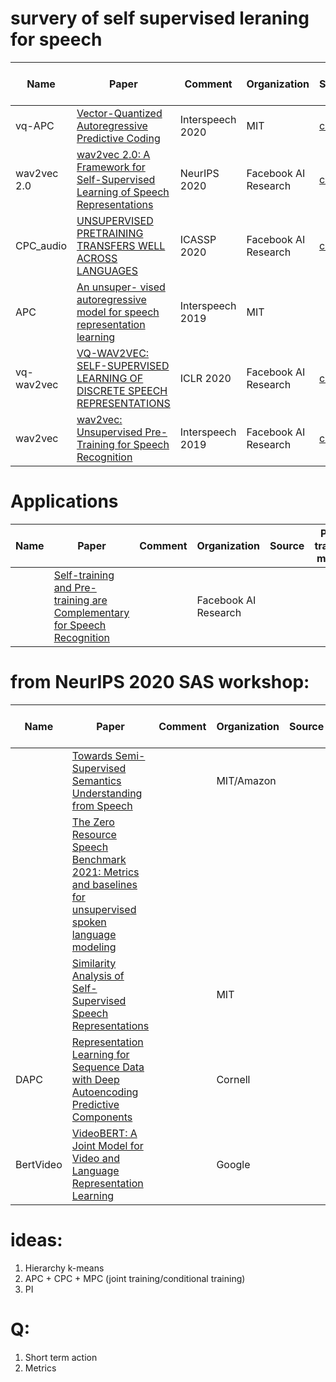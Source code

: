 # survery of self supervised leraning for speech

| Name        | Paper                                  | Comment | Organization | Source | Pre-trained model |
| ----------- | -------------------------------------- | ------- | ------------ | ------ | ----------------- |
| vq-APC      | [Vector-Quantized Autoregressive Predictive Coding](https://arxiv.org/pdf/2005.08392.pdf) | Interspeech 2020 | MIT | [code](https://github.com/iamyuanchung/VQ-APC) | |
| wav2vec 2.0 | [wav2vec 2.0: A Framework for Self-Supervised Learning of Speech Representations](https://arxiv.org/abs/2006.11477)       | NeurIPS 2020 | Facebook AI Research | [code](https://github.com/pytorch/fairseq/tree/master/examples/wav2vec) | [models](https://github.com/pytorch/fairseq/blob/master/examples/wav2vec/README.md) |
| CPC_audio   | [UNSUPERVISED PRETRAINING TRANSFERS WELL ACROSS LANGUAGES](https://arxiv.org/pdf/2002.02848.pdf) | ICASSP 2020 | Facebook AI Research | [code](https://github.com/facebookresearch/CPC_audio) |  |
| APC         | [An unsuper- vised autoregressive model for speech representation learning](https://arxiv.org/pdf/1904.03240.pdf) | Interspeech 2019 | MIT |        |                   |
| vq-wav2vec  | [VQ-WAV2VEC: SELF-SUPERVISED LEARNING OF DISCRETE SPEECH REPRESENTATIONS](https://arxiv.org/pdf/1910.05453.pdf)   | ICLR 2020 | Facebook AI Research | [code](https://github.com/pytorch/fairseq/tree/master/examples/wav2vec)       | [models](https://github.com/pytorch/fairseq/blob/master/examples/wav2vec/README.md) |
| wav2vec     | [wav2vec: Unsupervised Pre-Training for Speech Recognition](https://arxiv.org/pdf/1904.05862.pdf)   | Interspeech 2019 | Facebook AI Research | [code](https://github.com/pytorch/fairseq/tree/master/examples/wav2vec)       | [models](https://github.com/pytorch/fairseq/blob/master/examples/wav2vec/README.md) |

# Applications
| Name        | Paper                                  | Comment | Organization | Source | Pre-trained model |
| ----------- | -------------------------------------- | ------- | ------------ | ------ | ----------------- |
|             | [Self-training and Pre-training are Complementary for Speech Recognition](http://arxiv.org/abs/2010.11430) |  | Facebook AI Research | | |


# from NeurIPS 2020 SAS workshop:
| Name        | Paper                                  | Comment | Organization | Source | Pre-trained model |
| ----------- | -------------------------------------- | ------- | ------------ | ------ | ----------------- |
|             | [Towards Semi-Supervised Semantics Understanding from Speech](https://arxiv.org/abs/2011.06195) |  | MIT/Amazon | | |
|             | [The Zero Resource Speech Benchmark 2021: Metrics and baselines for unsupervised spoken language modeling](https://arxiv.org/pdf/2011.11588.pdf) |  | | | |
|             | [Similarity Analysis of Self-Supervised Speech Representations](https://arxiv.org/abs/2010.11481) |  | MIT | | |
|   DAPC      | [Representation Learning for Sequence Data with Deep Autoencoding Predictive Components](https://arxiv.org/abs/2010.03135) |  | Cornell | | |
|  BertVideo  | [VideoBERT: A Joint Model for Video and Language Representation Learning](https://arxiv.org/pdf/1904.01766.pdf) |  | Google | | |

# ideas:

1. Hierarchy k-means
2. APC + CPC + MPC (joint training/conditional training)
3. PI

# Q:
1. Short term action
2. Metrics
